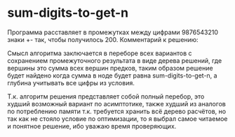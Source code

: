 # sum-digits-to-get-n

Программа расставляет в промежутках между цифрами 9876543210 знаки +\- так, чтобы получилось 200.
Комментарий к решению:

Смысл алгоритма заключается в переборе всех вариантов с сохранением промежуточного результата в виде дерева решений, где вершины это сумма всех вершин предков, таким образом решение будет найдено когда сумма в ноде будет равна sum-digits-to-get-n, а глубина учитывать все цифры из условия.

Т.к. алгоритм решения представляет собой полный перебор, это худший возможный вариант по асимптотике, также худший из аналогов по потреблению памяти т.к. требуется хранить всё дерево расчётов, но так как не стояло условие по оптимизации, то я выбрал самое читаемое и понятное решение, ибо уважаю время проверяющих.
